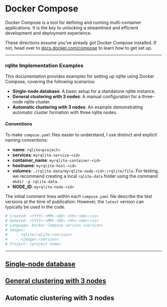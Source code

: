 # Docker Compose

Docker Compose is a tool for defining and running multi-container applications.
It is the key to unlocking a streamlined and efficient development and deployment experience.

These directions assume you've already got Docker Compose installed.
If not, head over to [docs.docker.com/compose](https://docs.docker.com/compose/) to learn how to get set up.

---

### rqlite Implementation Examples

This documentation provides examples for setting up rqlite using Docker Compose, covering the following scenarios:

  * **Single-node database**: A basic setup for a standalone rqlite instance.
  * **General clustering with 3 nodes**: A manual configuration for a three-node rqlite cluster.
  * **Automatic clustering with 3 nodes**: An example demonstrating automatic cluster formation with three rqlite nodes.


#### Conventions

To make `compose.yaml` files easier to understand, I use distinct and explicit naming conventions:

  * **name**: `rqlite<project>`
  * **services**: `myrqlite-service-<id>`
  * **container_name**: `myrqlite-container-<id>`
  * **hostname**: `myrqlite-host-<id>`
  * **volumes**: `./rqlite-data/myrqlite-node-<id>:/rqlite/file`.
For testing, we recommend creating a local `rqlite-data` folder using the command `mkdir -p rqlite-data`.
  * **NODE_ID**: `myrqlite-node-<id>`

The initial comment lines within each `compose.yaml` file describe the test versions at the time of publication.
However, the `latest` version can typically be used in the code.

```yaml
# Created: <YYYY>-<MM>-<DD> <hh>:<mm>:<ss>
# Updated: <YYYY>-<MM>-<DD> <hh>:<mm>:<ss>
# Language: Docker Compose version <version>
# Images:
#    - rqlite/rqlite:<version>
#    - <image>:<version>
# Project: <project name>
```

---


## [Single-node database](./rqliteSingleNode)


## [General clustering with 3 nodes](./rqliteGeneralClustering)


## Automatic clustering with 3 nodes